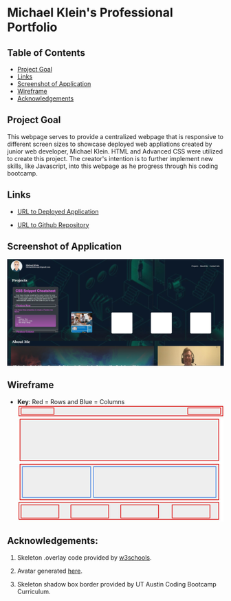 # Michael Klein's Professional Portfolio

## Table of Contents
- [Project Goal](##Project-Goal)
- [Links](##Links)
- [Screenshot of Application](##Screenshot-of-Application)
- [Wireframe](##Wireframe)
- [Acknowledgements](##Acknowledgements)

## Project Goal
This webpage serves to provide a centralized webpage that is responsive to different screen sizes to showcase deployed web appliations created by junior web developer, Michael Klein.  HTML and Advanced CSS were utilized to create this project.  The creator's intention is to further implement new skills, like Javascript, into this webpage as he progress through his coding bootcamp.

## Links

- [URL to Deployed Application](https://inklein1997.github.io/Professional-Portfolio-V2/)

- [URL to Github Repository](https://github.com/inklein1997/Professional-Portfolio-V2)

## Screenshot of Application

![image of website](./assets/images/screenshot1.jpg)

## Wireframe
- **Key**: Red = Rows and Blue = Columns <br>
![wireframe](./assets/images/wireframe.jpg)


## Acknowledgements:

1. Skeleton .overlay code provided by [w3schools](https://www.w3schools.com/howto/tryit.asp?filename=tryhow_css_image_overlay_slidebottom).

2. Avatar generated [here](https://www.avatarmaker.com).

3. Skeleton shadow box border provided by UT Austin Coding Bootcamp Curriculum.